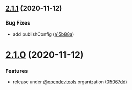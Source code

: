 ## [2.1.1](https://github.com/opendevtools/rescript-telefonnummer/compare/v2.1.0...v2.1.1) (2020-11-12)


### Bug Fixes

* add publishConfig ([a15b88a](https://github.com/opendevtools/rescript-telefonnummer/commit/a15b88af960bbd82a1c3c7246428315cdd85c612))

# [2.1.0](https://github.com/opendevtools/rescript-telefonnummer/compare/v2.0.0...v2.1.0) (2020-11-12)


### Features

* release under [@opendevtools](https://github.com/opendevtools) organization ([05067dd](https://github.com/opendevtools/rescript-telefonnummer/commit/05067ddd1bad83dd0d56f62b935e482448ce2714))
